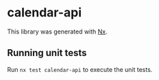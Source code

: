 # calendar-api

This library was generated with [Nx](https://nx.dev).

## Running unit tests

Run `nx test calendar-api` to execute the unit tests.
